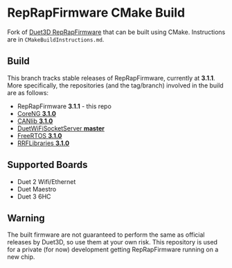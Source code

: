 RepRapFirmware CMake Build
===========================

Fork of [Duet3D RepRapFirmware](https://github.com/Duet3D/RepRapFirmware) that can be built using CMake. Instructions are in `CMakeBuildInstructions.md`.

## Build

This branch tracks stable releases of RepRapFirmware, currently at **3.1.1**. More specifically, the repositories (and the tag/branch) involved in the build are as follows:

- RepRapFirmware **3.1.1** - this repo
- [CoreNG **3.1.0**](https://github.com/likha3d/Duet3D-CoreNG)
- [CANlib **3.1.0**](https://github.com/likha3d/Duet3D-CANlib)
- [DuetWiFiSocketServer **master**](https://github.com/likha3d/Duet3D-DuetWiFiSocketServer)
- [FreeRTOS **3.1.0**](https://github.com/likha3d/Duet3D-FreeRTOS)
- [RRFLibraries **3.1.0**](https://github.com/likha3d/Duet3D-RRFLibraries)

## Supported Boards

- Duet 2 Wifi/Ethernet
- Duet Maestro
- Duet 3 6HC

## Warning

The built firmware are not guaranteed to perform the same as official releases by Duet3D, so use them at your own risk.  This repository is used for a private (for now) development getting RepRapFirmware running on a new chip.